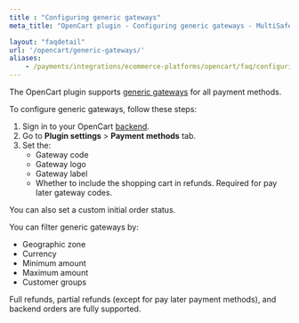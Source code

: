 ```yaml
---
title : "Configuring generic gateways"
meta_title: "OpenCart plugin - Configuring generic gateways - MultiSafepay Docs"

layout: "faqdetail"
url: '/opencart/generic-gateways/'
aliases:
    - /payments/integrations/ecommerce-platforms/opencart/faq/configuring-generic-gateways/
---
```

The OpenCart plugin supports [generic gateways](/faq/general/generic-gateways/) for all payment methods.  

To configure generic gateways, follow these steps:

1. Sign in to your OpenCart [backend](/getting-started/glossary/#backend).
2. Go to **Plugin settings** > **Payment methods** tab.
3. Set the:  
    - Gateway code  
    - Gateway logo  
    - Gateway label  
    - Whether to include the shopping cart in refunds. Required for pay later gateway codes.

You can also set a custom initial order status.

You can filter generic gateways by:

- Geographic zone
- Currency
- Minimum amount
- Maximum amount
- Customer groups

Full refunds, partial refunds (except for pay later payment methods), and backend orders are fully supported.
